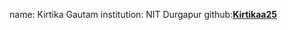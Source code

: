 name: Kirtika Gautam
institution: NIT Durgapur
github:[**Kirtikaa25**](https://github.com/Kirtikaa25)